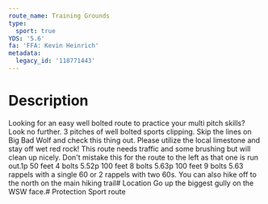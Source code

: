 ```yaml
---
route_name: Training Grounds
type:
  sport: true
YDS: '5.6'
fa: 'FFA: Kevin Heinrich'
metadata:
  legacy_id: '118771443'
---
```

# Description
Looking for an easy well bolted route to practice your multi pitch skills? Look no further. 3 pitches of well bolted sports clipping. Skip the lines on Big Bad Wolf and check this thing out. Please utilize the local limestone and stay off wet red rock! This route needs traffic and some brushing but will clean up nicely. Don't mistake this for the route to the left as that one is run out.1p 50 feet 4 bolts 5.52p 100 feet 8 bolts 5.63p 100 feet 9 bolts 5.63 rappels with a single 60 or 2 rappels with two 60s. You can also hike off to the north on the main hiking trail# Location
Go up the biggest gully on the WSW face.# Protection
Sport route
